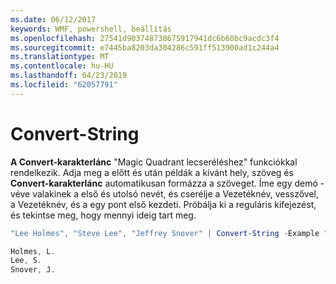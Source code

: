 ```yaml
---
ms.date: 06/12/2017
keywords: WMF, powershell, beállítás
ms.openlocfilehash: 27541d903748738675917941dc6b60bc9acdc3f4
ms.sourcegitcommit: e7445ba8203da304286c591ff513900ad1c244a4
ms.translationtype: MT
ms.contentlocale: hu-HU
ms.lasthandoff: 04/23/2019
ms.locfileid: "62057791"
---
```

# <a name="convert-string"></a>Convert-String
**A Convert-karakterlánc** "Magic Quadrant lecseréléshez" funkciókkal rendelkezik. Adja meg a előtt és után példák a kívánt hely, szöveg és **Convert-karakterlánc** automatikusan formázza a szöveget. Íme egy demó - véve valakinek a első és utolsó nevét, és cserélje a Vezetéknév, vesszővel, a Vezetéknév, és a egy pont első kezdeti. Próbálja ki a reguláris kifejezést, és tekintse meg, hogy mennyi ideig tart meg.

```powershell
"Lee Holmes", "Steve Lee", "Jeffrey Snover" | Convert-String -Example "Bill Gates=Gates, B.","John Smith=Smith, J."

Holmes, L.
Lee, S.
Snover, J.
```
